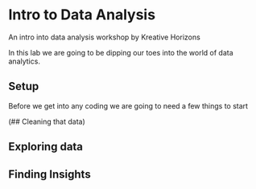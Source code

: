 # Intro to Data Analysis
An intro into data analysis workshop by Kreative Horizons

In this lab we are going to be dipping our toes into the world of data analytics.

## Setup
Before we get into any coding we are going to need a few things to start

(## Cleaning that data)
## Exploring data
## Finding Insights
